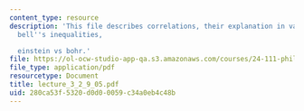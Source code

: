 ```yaml
---
content_type: resource
description: 'This file describes correlations, their explanation in various ways,
  bell''s inequalities,

  einstein vs bohr.'
file: https://ol-ocw-studio-app-qa.s3.amazonaws.com/courses/24-111-philosophy-of-quantum-mechanics-spring-2005/280ca53f5320d0d00059c34a0eb4c48b_lecture_3_2_9_05.pdf
file_type: application/pdf
resourcetype: Document
title: lecture_3_2_9_05.pdf
uid: 280ca53f-5320-d0d0-0059-c34a0eb4c48b
---
```

